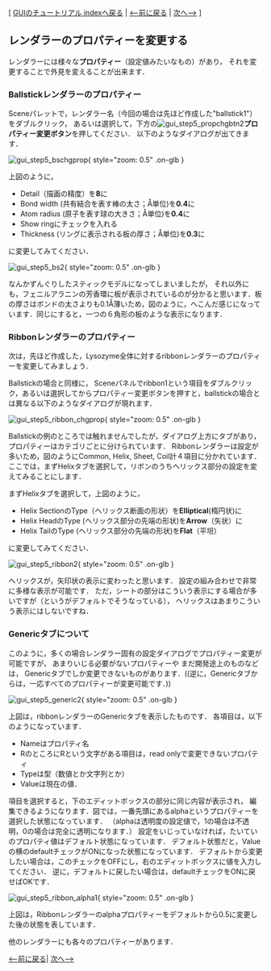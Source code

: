[ [GUIのチュートリアル indexへ戻る](../../../Documents/GUIのチュートリアル(CueMol2)/) |
[&lt;--前に戻る](../../../Documents/GUIのチュートリアル(CueMol2)/Step4) |
[次へ--&gt;](../../../Documents/GUIのチュートリアル(CueMol2)/Step6) ]

## レンダラーのプロパティーを変更する

レンダラーには様々な**プロパティー**（設定値みたいなもの）があり，
それを変更することで外見を変えることが出来ます．

### Ballstickレンダラーのプロパティー
Sceneパレットで，レンダラー名（今回の場合は先ほど作成した"ballstick1"）をダブルクリック，
あるいは選択して，下方の![gui_step5_propchgbtn2](../../../assets/images/Documents/GUIのチュートリアル(CueMol2)/Step5/gui_step5_propchgbtn2.png)**プロパティー変更ボタン**を押してください．
以下のようなダイアログが出てきます．


![gui_step5_bschgprop](../../../assets/images/Documents/GUIのチュートリアル(CueMol2)/Step5/gui_step5_bschgprop.png){ style="zoom: 0.5" .on-glb }


上図のように，
*  Detail（描画の精度）を**8**に
*  Bond width (共有結合を表す棒の太さ；Å単位)を**0.4**に
*  Atom radius (原子を表す球の大きさ；Å単位)を**0.4**に
*  Show ringにチェックを入れる
*  Thickness (リングに表示される板の厚さ；Å単位)を**0.3**に

に変更してみてください．


![gui_step5_bs2](../../../assets/images/Documents/GUIのチュートリアル(CueMol2)/Step5/gui_step5_bs2.png){ style="zoom: 0.5" .on-glb }


なんかずんぐりしたスティックモデルになってしまいましたが，
それ以外にも，フェニルアラニンの芳香環に板が表示されているのが分かると思います．板の厚さはボンドの太さよりも0.1Å薄いため，図のように，へこんだ感じになっています．同じにすると，一つの６角形の板のような表示になります．

### Ribbonレンダラーのプロパティー

次は，先ほど作成した，Lysozyme全体に対するribbonレンダラーのプロパティーを変更してみましょう．

Ballstickの場合と同様に，
Sceneパネルでribbon1という項目をダブルクリック，あるいは選択してからプロパティー変更ボタンを押すと，ballstickの場合とは異なる以下のようなダイアログが現れます．


![gui_step5_ribbon_chgprop](../../../assets/images/Documents/GUIのチュートリアル(CueMol2)/Step5/gui_step5_ribbon_chgprop.png){ style="zoom: 0.5" .on-glb }


Ballstickの例のところでは触れませんでしたが，ダイアログ上方にタブがあり，
プロパティーはカテゴリごとに分けられています．
Ribbonレンダラーは設定が多いため，図のようにCommon, Helix, Sheet, Coil計４項目に分かれています．
ここでは，まずHelixタブを選択して，リボンのうちヘリックス部分の設定を変えてみることにします．

まずHelixタブを選択して，上図のように，
*  Helix SectionのType（ヘリックス断面の形状）を**Elliptical**(楕円状)に
*  Helix HeadのType (ヘリックス部分の先端の形状)を**Arrow**（矢状）に
*  Helix TailのType (ヘリックス部分の先端の形状)を**Flat**（平坦）

に変更してみてください．


![gui_step5_ribbon2](../../../assets/images/Documents/GUIのチュートリアル(CueMol2)/Step5/gui_step5_ribbon2.png){ style="zoom: 0.5" .on-glb }


ヘリックスが，矢印状の表示に変わったと思います．
設定の組み合わせで非常に多様な表示が可能です．
ただ，シートの部分はこういう表示にする場合が多いですが（というがデフォルトでそうなっている），
ヘリックスはあまりこういう表示にはしないですね．

### Genericタブについて
このように，多くの場合レンダラー固有の設定ダイアログでプロパティー変更が可能ですが，
あまりいじる必要がないプロパティーや
まだ開発途上のものなどは，
Genericタブでしか変更できないものがあります．((逆に，Genericタブからは，一応すべてのプロパティーが変更可能です．))

![gui_step5_generic2](../../../assets/images/Documents/GUIのチュートリアル(CueMol2)/Step5/gui_step5_generic2.png){ style="zoom: 0.5" .on-glb }

上図は，ribbonレンダラーのGenericタブを表示したものです．
各項目は，以下のようになっています．
*  Nameはプロパティ名
*  RのところにRという文字がある項目は，read onlyで変更できないプロパティ
*  Typeは型（数値とか文字列とか）
*  Valueは現在の値．

項目を選択すると，下のエディットボックスの部分に同じ内容が表示され，
編集できるようになります．図では，一番先頭にあるalphaというプロパティーを選択した状態になっています．
（alphaは透明度の設定値で，1の場合は不透明，0の場合は完全に透明になります．）
設定をいじっていなければ，たいていのプロパティ値はデフォルト状態になっています．
デフォルト状態だと，Valueの横のdefaultチェックがONになった状態になっています．
デフォルトから変更したい場合は，このチェックをOFFにし，右のエディットボックスに値を入力してください．
逆に，デフォルトに戻したい場合は，defaultチェックをONに戻せばOKです．


![gui_step5_ribbon_alpha1](../../../assets/images/Documents/GUIのチュートリアル(CueMol2)/Step5/gui_step5_ribbon_alpha1.png){ style="zoom: 0.5" .on-glb }

上図は，Ribbonレンダラーのalphaプロパティーをデフォルトから0.5に変更した後の状態を表しています．

他のレンダラーにも各々のプロパティーがあります．

[&lt;--前に戻る](../../../Documents/GUIのチュートリアル(CueMol2)/Step4)|
[次へ--&gt;](../../../Documents/GUIのチュートリアル(CueMol2)/Step6)